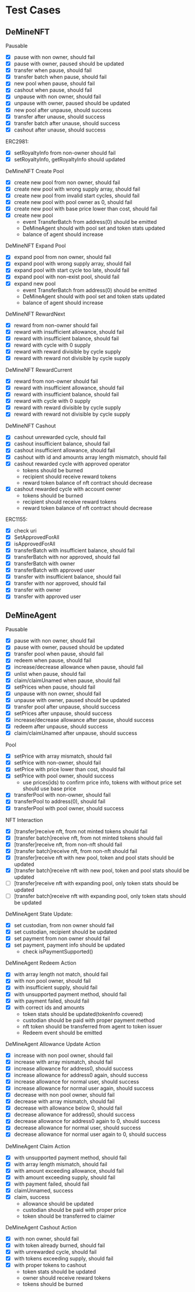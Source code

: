 # Test Cases

## DeMineNFT

Pausable
 - [x] pause with non owner, should fail
 - [x] pause with owner, paused should be updated
 - [x] transfer when pause, should fail
 - [x] transfer batch when pause, should fail
 - [x] new pool when pause, should fail
 - [x] cashout when pause, should fail
 - [x] unpause with non owner, should fail
 - [x] unpause with owner, paused should be updated
 - [x] new pool after unpause, should success
 - [x] transfer after unause, should success
 - [x] transfer batch after unause, should success
 - [x] cashout after unause, should success

ERC2981:
 - [x] setRoyaltyInfo from non-owner should fail
 - [x] setRoyaltyInfo, getRoyaltyInfo should updated

DeMineNFT Create Pool
 - [x] create new pool from non owner, should fail
 - [x] create new pool with wrong supply array, should fail
 - [x] create new pool from invalid start cycles, should fail
 - [x] create new pool with pool owner as 0, should fail
 - [x] create new pool with base price lower than cost, should fail
 - [x] create new pool
    - event TransferBatch from address(0) should be emitted
    - DeMineAgent should with pool set and token stats updated
    - balance of agent should increase

DeMineNFT Expand Pool
 - [x] expand pool from non owner, should fail
 - [x] expand pool with wrong supply array, should fail
 - [x] expand pool with start cycle too late, should fail
 - [x] expand pool with non-exist pool, should fail
 - [x] expand new pool
    - event TransferBatch from address(0) should be emitted
    - DeMineAgent should with pool set and token stats updated
    - balance of agent should increase

DeMineNFT RewardNext
 - [x] reward from non-owner should fail
 - [x] reward with insufficient allowance, should fail
 - [x] reward with insufficient balance, should fail
 - [x] reward with cycle with 0 supply
 - [x] reward with reward divisible by cycle supply
 - [x] reward with reward not divisible by cycle supply

DeMineNFT RewardCurrent
 - [x] reward from non-owner should fail
 - [x] reward with insufficient allowance, should fail
 - [x] reward with insufficient balance, should fail
 - [x] reward with cycle with 0 supply
 - [x] reward with reward divisible by cycle supply
 - [x] reward with reward not divisible by cycle supply

DeMineNFT Cashout
 - [x] cashout unrewarded cycle, should fail
 - [x] cashout insufficient balance, should fail
 - [x] cashout insufficient allowance, should fail
 - [x] cashout with id and amounts array length mismatch, should fail
 - [x] cashout rewarded cycle with approved operator
    - tokens should be burned
    - recipient should receive reward tokens
    - reward token balance of nft contract should decrease
 - [x] cashout rewarded cycle with account owner
    - tokens should be burned
    - recipient should receive reward tokens
    - reward token balance of nft contract should decrease

ERC1155:
 - [x] check uri
 - [x] SetApprovedForAll
 - [x] isApprovedForAll
 - [x] transferBatch with insufficient balance, should fail
 - [x] transferBatch with nor approved, should fail
 - [x] transferBatch with owner
 - [x] transferBatch with approved user
 - [x] transfer with insufficient balance, should fail
 - [x] transfer with nor approved, should fail
 - [x] transfer with owner
 - [x] transfer with approved user

## DeMineAgent

Pausable
 - [x] pause with non owner, should fail
 - [x] pause with owner, paused should be updated
 - [x] transfer pool when pause, should fail
 - [x] redeem when pause, should fail
 - [x] increase/decrease allowance when pause, should fail
 - [x] unlist when pause, should fail
 - [x] claim/claimUnamed when pause, should fail
 - [x] setPrices when pause, should fail
 - [x] unpause with non owner, should fail
 - [x] unpause with owner, paused should be updated
 - [x] transfer pool after unpause, should success
 - [x] setPrices after unpause, should success
 - [x] increase/decrease allowance after pause, should success
 - [x] redeem after unpause, should success
 - [x] claim/claimUnamed after unpause, should success

Pool
 - [x] setPrice with array mismatch, should fail
 - [x] setPrice with non-owner, should fail
 - [x] setPrice with price lower than cost, should fail
 - [x] setPrice with pool owner, should success
    - use prices(ids) to confirm price info, tokens with without price set should use base price
 - [x] transferPool with non-owner, should fail
 - [x] transferPool to address(0), should fail
 - [x] transferPool with pool owner, should success

NFT Interaction
 - [x] [transfer]receive nft, from not minted tokens should fail
 - [x] [transfer batch]receive nft, from not minted tokens should fail
 - [x] [transfer]receive nft, from non-nft should fail
 - [x] [transfer batch]receive nft, from non-nft should fail
 - [x] [transfer]receive nft with new pool, token and pool stats should be updated
 - [x] [transfer batch]receive nft with new pool, token and pool stats should be updated
 - [ ] [transfer]receive nft with expanding pool, only token stats should be updated
 - [ ] [transfer batch]receive nft with expanding pool, only token stats should be updated

DeMineAgent State Update:
 - [x] set custodian, from non owner should fail
 - [x] set custodian, recipient should be updated
 - [x] set payment from non owner should fail
 - [x] set payment, payment info should be updated
    - check isPaymentSupported()

DeMineAgent Redeem Action
 - [x] with array length not match, should fail
 - [x] with non pool owner, should fail
 - [x] with insufficient supply, should fail
 - [x] with unsupported payment method, should fail
 - [x] with payment failed, should fail
 - [x] with correct ids and amounts
    - token stats should be updated(tokenInfo covered)
    - custodian should be paid with proper payment method
    - nft token should be transferred from agent to token issuer
    - Redeem event should be emitted

DeMineAgent Allowance Update Action
 - [x] increase with non pool owner, should fail
 - [x] increase with array mismatch, should fail
 - [x] increase allowance for address0, should success
 - [x] increase allowance for address0 again, should success
 - [x] increase allowance for normal user, should success
 - [x] increase allowance for normal user again, should success
 - [x] decrease with non pool owner, should fail
 - [x] decrease with array mismatch, should fail
 - [x] decrease with allowance below 0, should fail
 - [x] decrease allowance for address0, should success
 - [x] decrease allowance for address0 again to 0, should success
 - [x] decrease allowance for normal user, should success
 - [x] decrease allowance for normal user again to 0, should success

DeMineAgent Claim Action
 - [x] with unsupported payment method, should fail
 - [x] with array length mismatch, should fail
 - [x] with amount exceeding allowance, should fail
 - [x] with amount exceeding supply, should fail
 - [x] with payment failed, should fail
 - [x] claimUnnamed, success
 - [x] claim, success
    - allowance should be updated
    - custodian should be paid with proper price
    - token should be transferred to claimer

DeMineAgent Cashout Action
 - [x] with non owner, should fail
 - [x] with token already burned, should fail
 - [x] with unrewarded cycle, should fail
 - [x] with tokens exceeding supply, should fail
 - [x] with proper tokens to cashout
    - token stats should be updated
    - owner should receive reward tokens
    - tokens should be burned
